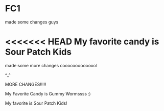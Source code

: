 # FC1
made some changes guys

<<<<<<< HEAD
My favorite candy is Sour Patch Kids
=======
made some more changes coooooooooooool 

^_^ 



MORE CHANGES!!!!!

My Favorite Candy is Gummy Wormssss :)

My favorite is Sour Patch Kids!